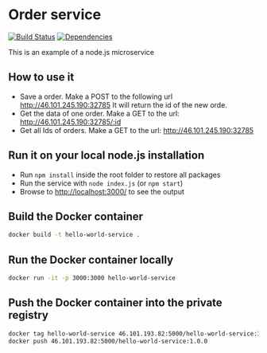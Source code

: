 # Order service

[![Build Status](https://travis-ci.org/c24-microws-jan/c24-order-service.svg)](https://travis-ci.org/c24-microws-jan/c24-order-service)
[![Dependencies](https://david-dm.org/c24-microws-jan/c24-order-service.svg)](https://david-dm.org/badges/shields)

This is an example of a node.js microservice

## How to use it

* Save a order. Make a POST to the following url
http://46.101.245.190:32785
It will return the id of the new orde.
* Get the data of one order. Make a GET to the url:
http://46.101.245.190:32785/:id
* Get all Ids of orders. Make a GET to the url:
http://46.101.245.190:32785

## Run it on your local node.js installation

* Run `npm install` inside the root folder to restore all packages
* Run the service with `node index.js` (or `npm start`)
* Browse to [http://localhost:3000/](http://localhost:3000/) to see the output

## Build the Docker container

~~~ sh
docker build -t hello-world-service .
~~~

## Run the Docker container locally

~~~ sh
docker run -it -p 3000:3000 hello-world-service
~~~

## Push the Docker container into the private registry

~~~ sh
docker tag hello-world-service 46.101.193.82:5000/hello-world-service:1.0.0
docker push 46.101.193.82:5000/hello-world-service:1.0.0
~~~
